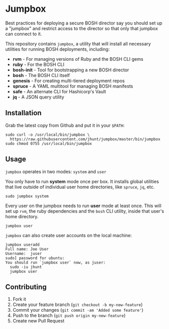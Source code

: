 Jumpbox
=======

Best practices for deploying a secure BOSH director say you should
set up a "jumpbox" and restrict access to the director so that
only that jumpbox can connect to it.

This repository contains `jumpbox`, a utility that will install
all necessary utilities for running BOSH deployments, including:

  - **rvm** - For managing versions of Ruby and the BOSH CLI gems
  - **ruby** - For the BOSH CLI
  - **bosh-init** - Tool for bootstrapping a new BOSH director
  - **bosh** - The BOSH CLI itself
  - **genesis** - For creating multi-tiered deployment repos
  - **spruce** - A YAML multitool for managing BOSH manifests
  - **safe** - An alternate CLI for Hashicorp's Vault
  - **jq** - A JSON query utility


Installation
------------

Grab the latest copy from Github and put it in your `$PATH`:

    sudo curl -o /usr/local/bin/jumpbox \
      https://raw.githubusercontent.com/jhunt/jumpbox/master/bin/jumpbox
    sudo chmod 0755 /usr/local/bin/jumpbox

Usage
-----

`jumpbox` operates in two modes: `system` and `user`

You only have to run **system** mode once per box.  It installs
global utilities that live outside of individual user home
directories, like `spruce`, `jq`, etc.

    sudo jumpbox system

Every user on the jumpbox needs to run **user** mode at least
once.  This will set up `rvm`, the ruby dependencies and the
`bosh` CLI utility, inside that user's home directory.

    jumpbox user

`jumpbox` can also create user accounts on the local machine:

    jumpbox useradd
    Full name: Joe User
    Username:  juser
    sudo] password for ubuntu:
    You should run `jumpbox user` now, as juser:
      sudo -iu jhunt
      jumpbox user

Contributing
------------

1. Fork it
2. Create your feature branch (`git checkout -b my-new-feature`)
3. Commit your changes (`git commit -am 'Added some feature'`)
4. Push to the branch (`git push origin my-new-feature`)
5. Create new Pull Request
